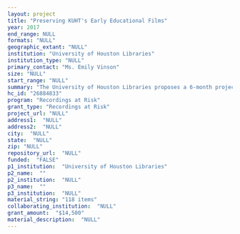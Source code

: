 ```yaml
--- 
layout: project 
title: "Preserving KUHT's Early Educational Films"
year: 2017
end_range: NULL
formats: "NULL"
geographic_extant: "NULL"
institution: "University of Houston Libraries"
institution_type: "NULL"
primary_contact: "Ms. Emily Vinson"
size: "NULL"
start_range: "NULL"
summary: "The University of Houston Libraries proposes a 6-month project to outsource the digitization of 118 16mm films from the KUHT Collection. KUHT-TV began broadcasting from the University of Houston in 1953 under one of the country’s first educational non-profit licenses airing both for-credit \"telecourses\" and enriching programs aimed at a general audience. The films proposed for digitization represent some KUHT's earliest productions and are fledgling examples educational and public television."
hc_id: "26884833"
program: "Recordings at Risk"
grant_type: "Recordings at Risk"
project_url: "NULL"
address1:  "NULL"
address2:  "NULL"
city:  "NULL"
state:  "NULL"
zip: "NULL"
repository_url:  "NULL"
funded:  "FALSE"
p1_institution:  "University of Houston Libraries"
p2_name:  ""
p2_institution:  "NULL"
p3_name:  ""
p3_institution:  "NULL"
material_string: "118 items"
collaborating_institution:  "NULL"
grant_amount:  "$14,500"
material_description:  "NULL"
---
```

